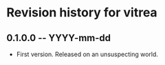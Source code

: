 # Revision history for vitrea

## 0.1.0.0 -- YYYY-mm-dd

* First version. Released on an unsuspecting world.
